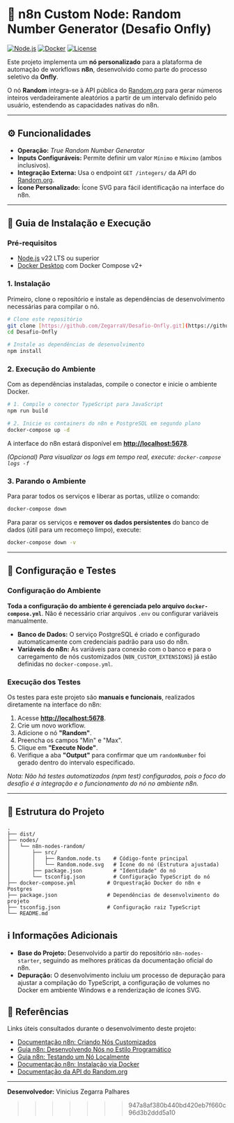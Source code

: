 
# 🎲 n8n Custom Node: Random Number Generator (Desafio Onfly)

[![Node.js](https://img.shields.io/badge/Node.js-v22-brightgreen)](https://nodejs.org/) [![Docker](https://img.shields.io/badge/Docker-Desktop-blue)](https://www.docker.com/products/docker-desktop/) [![License](https://img.shields.io/badge/License-MIT-lightgrey)](LICENSE)

Este projeto implementa um **nó personalizado** para a plataforma de automação de workflows **n8n**, desenvolvido como parte do processo seletivo da **Onfly**.

O nó **Random** integra-se à API pública do [Random.org](https://www.random.org/) para gerar números inteiros verdadeiramente aleatórios a partir de um intervalo definido pelo usuário, estendendo as capacidades nativas do n8n.

---

## ⚙️ Funcionalidades

-   **Operação:** *True Random Number Generator*
-   **Inputs Configuráveis:** Permite definir um valor `Mínimo` e `Máximo` (ambos inclusivos).
-   **Integração Externa:** Usa o endpoint `GET /integers/` da API do [Random.org](https://www.random.org/clients/http/).
-   **Ícone Personalizado:** Ícone SVG para fácil identificação na interface do n8n.

---

## 🚀 Guia de Instalação e Execução

### Pré-requisitos

-   [Node.js](https://nodejs.org/) v22 LTS ou superior
-   [Docker Desktop](https://www.docker.com/products/docker-desktop) com Docker Compose v2+

### 1. Instalação

Primeiro, clone o repositório e instale as dependências de desenvolvimento necessárias para compilar o nó.

```bash
# Clone este repositório
git clone [https://github.com/ZegarraV/Desafio-Onfly.git](https://github.com/ZegarraV/Desafio-Onfly.git)
cd Desafio-Onfly

# Instale as dependências de desenvolvimento
npm install
```

### 2. Execução do Ambiente

Com as dependências instaladas, compile o conector e inicie o ambiente Docker.

```bash
# 1. Compile o conector TypeScript para JavaScript
npm run build

# 2. Inicie os containers do n8n e PostgreSQL em segundo plano
docker-compose up -d
```
A interface do n8n estará disponível em **[http://localhost:5678](http://localhost:5678)**.

*(Opcional) Para visualizar os logs em tempo real, execute: `docker-compose logs -f`*

### 3. Parando o Ambiente

Para parar todos os serviços e liberar as portas, utilize o comando:
```bash
docker-compose down
```
Para parar os serviços e **remover os dados persistentes** do banco de dados (útil para um recomeço limpo), execute:
```bash
docker-compose down -v
```

---
## 🔧 Configuração e Testes

### Configuração do Ambiente
**Toda a configuração do ambiente é gerenciada pelo arquivo `docker-compose.yml`**. Não é necessário criar arquivos `.env` ou configurar variáveis manualmente.
-   **Banco de Dados:** O serviço PostgreSQL é criado e configurado automaticamente com credenciais padrão para uso do n8n.
-   **Variáveis do n8n:** As variáveis para conexão com o banco e para o carregamento de nós customizados (`N8N_CUSTOM_EXTENSIONS`) já estão definidas no `docker-compose.yml`.

### Execução dos Testes
Os testes para este projeto são **manuais e funcionais**, realizados diretamente na interface do n8n:
1.  Acesse **[http://localhost:5678](http://localhost:5678)**.
2.  Crie um novo workflow.
3.  Adicione o nó **"Random"**.
4.  Preencha os campos "Min" e "Max".
5.  Clique em **"Execute Node"**.
6.  Verifique a aba **"Output"** para confirmar que um `randomNumber` foi gerado dentro do intervalo especificado.

*Nota: Não há testes automatizados (npm test) configurados, pois o foco do desafio é a integração e o funcionamento do nó no ambiente n8n.*

---

## 📂 Estrutura do Projeto
```
.
├── dist/   
├── nodes/
│   └── n8n-nodes-random/
│       ├── src/
│       │   ├── Random.node.ts    # Código-fonte principal
│       │   └── Random.node.svg   # Ícone do nó (Estrutura ajustada)
│       ├── package.json          # "Identidade" do nó
│       └── tsconfig.json         # Configuração TypeScript do nó
├── docker-compose.yml          # Orquestração Docker do n8n e Postgres
├── package.json                # Dependências de desenvolvimento do projeto
├── tsconfig.json               # Configuração raiz TypeScript
└── README.md
```

## ℹ️ Informações Adicionais

-   **Base do Projeto:** Desenvolvido a partir do repositório `n8n-nodes-starter`, seguindo as melhores práticas da documentação oficial do n8n.
-   **Depuração:** O desenvolvimento incluiu um processo de depuração para ajustar a compilação do TypeScript, a configuração de volumes no Docker em ambiente Windows e a renderização de ícones SVG.

## 🔗 Referências

Links úteis consultados durante o desenvolvimento deste projeto:

-   [Documentação n8n: Criando Nós Customizados](https://docs.n8n.io/nodes/creating-nodes/)
-   [Guia n8n: Desenvolvendo Nós no Estilo Programático](https://docs.n8n.io/integrations/creating-nodes/build/programmatic-style-node/)
-   [Guia n8n: Testando um Nó Localmente](https://docs.n8n.io/integrations/creating-nodes/test/run-node-locally/)
-   [Documentação n8n: Instalação via Docker](https://docs.n8n.io/hosting/installation/docker/)
-   [Documentação da API do Random.org](https://www.random.org/clients/http/)

---
**Desenvolvedor:** Vinicius Zegarra Palhares
>>>>>>> 947a8af380b440bd420eb7f660c96d3b2ddd5a10
